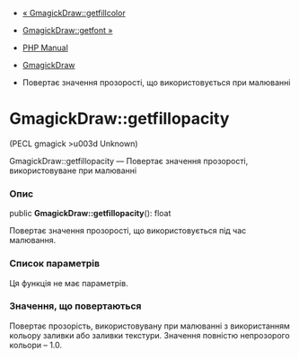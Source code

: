 - [« GmagickDraw::getfillcolor](gmagickdraw.getfillcolor.md)
- [GmagickDraw::getfont »](gmagickdraw.getfont.md)

- [PHP Manual](index.md)
- [GmagickDraw](class.gmagickdraw.md)
- Повертає значення прозорості, що використовується при малюванні

# GmagickDraw::getfillopacity

(PECL gmagick \>u003d Unknown)

GmagickDraw::getfillopacity — Повертає значення прозорості,
використовуване при малюванні

### Опис

public **GmagickDraw::getfillopacity**(): float

Повертає значення прозорості, що використовується під час малювання.

### Список параметрів

Ця функція не має параметрів.

### Значення, що повертаються

Повертає прозорість, використовувану при малюванні з використанням
кольору заливки або заливки текстури. Значення повністю непрозорого
кольори – 1.0.
